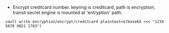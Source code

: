 
- Encrypt creditcard number. keyring is creditcard, path is encryption, transit secret engine is mounted at 'entryption' path. 
```
vault write encryption/encrypt/creditcard plaintext=$(base64 <<< "1234 5678 9021 1763") 
```
